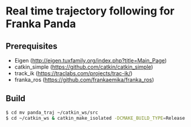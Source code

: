 # Real time trajectory following for Franka Panda
## Prerequisites
- Eigen (http://eigen.tuxfamily.org/index.php?title=Main_Page)
- catkin_simple (https://github.com/catkin/catkin_simple)
- track_ik (https://traclabs.com/projects/trac-ik/)
- franka_ros (https://github.com/frankaemika/franka_ros)
## Build
```bash
$ cd mv panda_traj ~/catkin_ws/src
$ cd ~/catkin_ws & catkin_make_isolated -DCMAKE_BUILD_TYPE=Release
```

